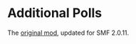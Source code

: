 Additional Polls
================

The [original mod](http://custom.simplemachines.org/mods/index.php?mod=1586), updated for SMF 2.0.11.
